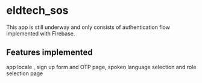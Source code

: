 # eldtech_sos

This app is still underway and only consists of authentication flow implemented with Firebase.

## Features implemented

app locale , sign up form and OTP page, spoken language selection and role selection page

